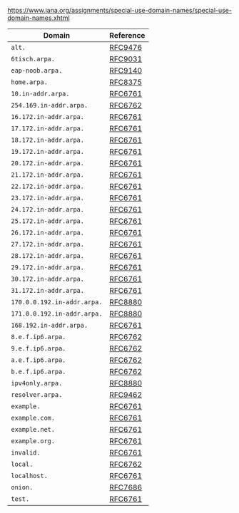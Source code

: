 https://www.iana.org/assignments/special-use-domain-names/special-use-domain-names.xhtml


| Domain                      | Reference                                                               |
|-----------------------------|-------------------------------------------------------------------------|
| `alt.`                      | [RFC9476](https://www.iana.org/go/rfc9476)                              |
| `6tisch.arpa.`              | [RFC9031](https://www.iana.org/go/rfc9031)                              |
| `eap-noob.arpa.`            | [RFC9140](https://www.iana.org/go/rfc9140)                              |
| `home.arpa.`                | [RFC8375](https://www.iana.org/go/rfc8375)                              |
| `10.in-addr.arpa.`          | [RFC6761](https://www.iana.org/go/rfc6761)                              |
| `254.169.in-addr.arpa.`     | [RFC6762](https://www.iana.org/go/rfc6762)                              |
| `16.172.in-addr.arpa.`      | [RFC6761](https://www.iana.org/go/rfc6761)                              |
| `17.172.in-addr.arpa.`      | [RFC6761](https://www.iana.org/go/rfc6761)                              |
| `18.172.in-addr.arpa.`      | [RFC6761](https://www.iana.org/go/rfc6761)                              |
| `19.172.in-addr.arpa.`      | [RFC6761](https://www.iana.org/go/rfc6761)                              |
| `20.172.in-addr.arpa.`      | [RFC6761](https://www.iana.org/go/rfc6761)                              |
| `21.172.in-addr.arpa.`      | [RFC6761](https://www.iana.org/go/rfc6761)                              |
| `22.172.in-addr.arpa.`      | [RFC6761](https://www.iana.org/go/rfc6761)                              |
| `23.172.in-addr.arpa.`      | [RFC6761](https://www.iana.org/go/rfc6761)                              |
| `24.172.in-addr.arpa.`      | [RFC6761](https://www.iana.org/go/rfc6761)                              |
| `25.172.in-addr.arpa.`      | [RFC6761](https://www.iana.org/go/rfc6761)                              |
| `26.172.in-addr.arpa.`      | [RFC6761](https://www.iana.org/go/rfc6761)                              |
| `27.172.in-addr.arpa.`      | [RFC6761](https://www.iana.org/go/rfc6761)                              |
| `28.172.in-addr.arpa.`      | [RFC6761](https://www.iana.org/go/rfc6761)                              |
| `29.172.in-addr.arpa.`      | [RFC6761](https://www.iana.org/go/rfc6761)                              |
| `30.172.in-addr.arpa.`      | [RFC6761](https://www.iana.org/go/rfc6761)                              |
| `31.172.in-addr.arpa.`      | [RFC6761](https://www.iana.org/go/rfc6761)                              |
| `170.0.0.192.in-addr.arpa.` | [RFC8880](https://www.iana.org/go/rfc8880)                              |
| `171.0.0.192.in-addr.arpa.` | [RFC8880](https://www.iana.org/go/rfc8880)                              |
| `168.192.in-addr.arpa.`     | [RFC6761](https://www.iana.org/go/rfc6761)                              |
| `8.e.f.ip6.arpa.`           | [RFC6762](https://www.iana.org/go/rfc6762)                              |
| `9.e.f.ip6.arpa.`           | [RFC6762](https://www.iana.org/go/rfc6762)                              |
| `a.e.f.ip6.arpa.`           | [RFC6762](https://www.iana.org/go/rfc6762)                              |
| `b.e.f.ip6.arpa.`           | [RFC6762](https://www.iana.org/go/rfc6762)                              |
| `ipv4only.arpa.`            | [RFC8880](https://www.iana.org/go/rfc8880)                              |
| `resolver.arpa.`            | [RFC9462](https://www.iana.org/go/rfc9462)                              |
| `example.`                  | [RFC6761](https://www.iana.org/go/rfc6761)                              |
| `example.com.`              | [RFC6761](https://www.iana.org/go/rfc6761)                              |
| `example.net.`              | [RFC6761](https://www.iana.org/go/rfc6761)                              |
| `example.org.`              | [RFC6761](https://www.iana.org/go/rfc6761)                              |
| `invalid.`                  | [RFC6761](https://www.iana.org/go/rfc6761)                              |
| `local.`                    | [RFC6762](https://www.iana.org/go/rfc6762)                              |
| `localhost.`                | [RFC6761](https://www.iana.org/go/rfc6761)                              |
| `onion.`                    | [RFC7686](https://www.iana.org/go/rfc7686)                              |
| `test.`                     | [RFC6761](https://www.iana.org/go/rfc6761)                              |
